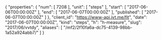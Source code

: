 {
  "properties": {
    "num": [
      7208
    ],
    "unit": [
      "steps"
    ],
    "start": [
      "2017-06-06T00:00:00Z"
    ],
    "end": [
      "2017-06-07T00:00:00Z"
    ],
    "published": [
      "2017-06-07T00:00:00Z"
    ]
  },
  "client_id": "https://www-api.jvt.me/fit",
  "date": "2017-06-07T00:00:00Z",
  "kind": "steps",
  "h": "h-measure",
  "slug": "2017/06/vvtdy",
  "aliases": [
    "/mf2/2f10fa6a-dc75-4139-98bb-1a52a924abb7/"
  ]
}
